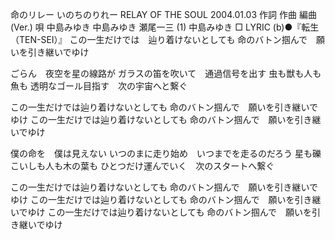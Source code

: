 
命のリレー
いのちのりれー
RELAY OF THE SOUL
2004.01.03
作詞  作曲  編曲 (Ver.)   唄
中島みゆき   中島みゆき   瀬尾一三 (1)
中島みゆき
□ LYRIC (b)●『転生（TEN-SEI）』
この一生だけでは　辿り着けないとしても
命のバトン掴んで　願いを引き継いでゆけ

ごらん　夜空を星の線路が
ガラスの笛を吹いて　通過信号を出す
虫も獣も人も魚も
透明なゴール目指す　次の宇宙へと繋ぐ

この一生だけでは辿り着けないとしても
命のバトン掴んで　願いを引き継いでゆけ
この一生だけでは辿り着けないとしても
命のバトン掴んで　願いを引き継いでゆけ

僕の命を　僕は見えない
いつのまに走り始め　いつまでを走るのだろう
星も礫こいしも人も木の葉も
ひとつだけ運んでいく　次のスタートへ繋ぐ

この一生だけでは辿り着けないとしても
命のバトン掴んで　願いを引き継いでゆけ
この一生だけでは辿り着けないとしても
命のバトン掴んで　願いを引き継いでゆけ
この一生だけでは辿り着けないとしても
命のバトン掴んで　願いを引き継いでゆけ